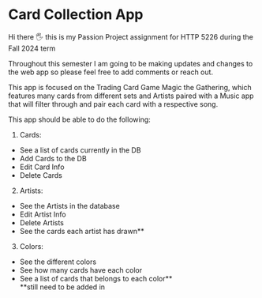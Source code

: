 # Card Collection App

Hi there 🖐️ this is my Passion Project assignment for HTTP 5226 during the Fall 2024 term

Throughout this semester I am going to be making updates and changes to the web app so please feel free to add comments or reach out.

This app is focused on the Trading Card Game Magic the Gathering, which features many cards from different sets and Artists paired with a Music app that will filter through and pair each card with a respective song.

This app should be able to do the following:
1. Cards:
  -   See a list of cards currently in the DB
  -   Add Cards to the DB
  -   Edit Card Info
  -   Delete Cards
2. Artists: 
  -   See the Artists in the database
  -   Edit Artist Info
  -   Delete Artists
  -   See the cards each artist has drawn**
3. Colors:
  -  See the different colors
  -  See how many cards have each color
  -  See a list of cards that belongs to each color** <br>
**still need to be added in
